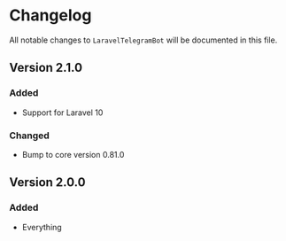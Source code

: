 # Changelog

All notable changes to `LaravelTelegramBot` will be documented in this file.

## Version 2.1.0

### Added
- Support for Laravel 10

### Changed
- Bump to core version 0.81.0

## Version 2.0.0

### Added
- Everything
